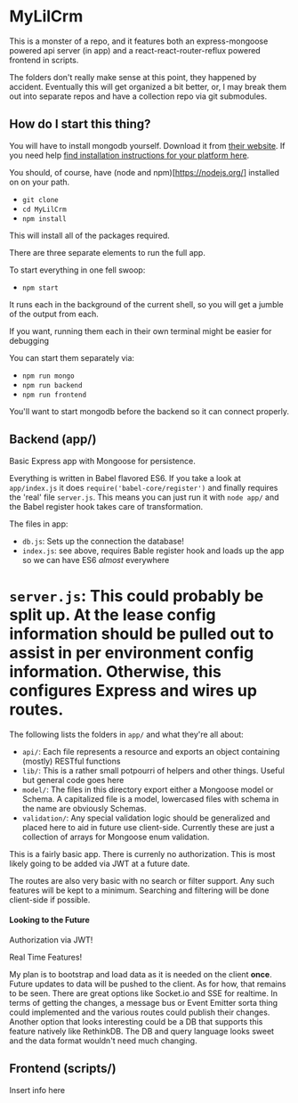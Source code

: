 # MyLilCrm

This is a monster of a repo, and it features both an express-mongoose powered api server (in app) and a react-react-router-reflux powered frontend in scripts.

The folders don't really make sense at this point, they happened by accident. Eventually this will get organized a bit better, or, I may break them out into separate repos and have a collection repo via git submodules.

## How do I start this thing?

You will have to install mongodb yourself. Download it from [their website](http://www.mongodb.org/downloads). If you need help [find installation instructions for your platform here](http://docs.mongodb.org/manual/installation/).

You should, of course, have (node and npm)[https://nodejs.org/] installed on on your path.

* `git clone`
* `cd MyLilCrm`
* `npm install`

This will install all of the packages required.

There are three separate elements to run the full app.

To start everything in one fell swoop:

* `npm start`

It runs each in the background of the current shell, so you will get a jumble of the output from each.

If you want, running them each in their own terminal might be easier for debugging

You can start them separately via:

* `npm run mongo`
* `npm run backend`
* `npm run frontend`

You'll want to start mongodb before the backend so it can connect properly.

## Backend (app/)

Basic Express app with Mongoose for persistence.

Everything is written in Babel flavored ES6. If you take a look at `app/index.js` it does `require('babel-core/register')` and finally requires the 'real' file `server.js`. This means you can just run it with `node app/` and the Babel register hook takes care of transformation.

The files in app:

* `db.js`: Sets up the connection the database!
* `index.js`: see above, requires Bable register hook and loads up the app so we can have ES6 *almost* everywhere
# `server.js`: This could probably be split up. At the lease config information should be pulled out to assist in per environment config information. Otherwise, this configures Express and wires up routes.

The following lists the folders in `app/` and what they're all about:

* `api/`: Each file represents a resource and exports an object containing (mostly) RESTful functions
* `lib/`: This is a rather small potpourri of helpers and other things. Useful but general code goes here
* `model/`: The files in this directory export either a Mongoose model or Schema. A capitalized file is a model, lowercased files with schema in the name are obviously Schemas.
* `validation/`: Any special validation logic should be generalized and placed here to aid in future use client-side. Currently these are just a collection of arrays for Mongoose enum validation.

This is a fairly basic app. There is currenly no authorization. This is most likely going to be added via JWT at a future date.

The routes are also very basic with no search or filter support. Any such features will be kept to a minimum. Searching and filtering will be done client-side if possible.

#### Looking to the Future

Authorization via JWT!

Real Time Features!

My plan is to bootstrap and load data as it is needed on the client **once**. Future updates to data will be pushed to the client. As for how, that remains to be seen. There are great options like Socket.io and SSE for realtime. In terms of getting the changes, a message bus or Event Emitter sorta thing could implemented and the various routes could publish their changes. Another option that looks interesting could be a DB that supports this feature natively like RethinkDB. The DB and query language looks sweet and the data format wouldn't need much changing.

## Frontend (scripts/)

Insert info here
